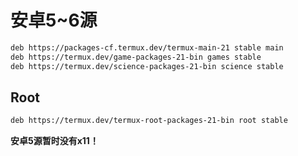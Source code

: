 # 安卓5~6源


```bash
deb https://packages-cf.termux.dev/termux-main-21 stable main
deb https://termux.dev/game-packages-21-bin games stable
deb https://termux.dev/science-packages-21-bin science stable
```

## Root

```bash
deb https://termux.dev/termux-root-packages-21-bin root stable
```

**安卓5源暂时没有x11！**
